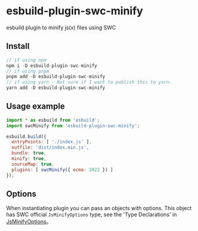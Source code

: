 # esbuild-plugin-swc-minify
esbuild plugin to minify js(x) files using SWC

## Install
```js
// if using npm
npm i -D esbuild-plugin-swc-minify
// if using pnpm
pnpm add -D esbuild-plugin-swc-minify
// if using yarn - Not sure if I want to publish this to yarn.
yarn add -D esbuild-plugin-swc-minify
```

## Usage example
```js
import * as esbuild from 'esbuild';
import swcMinify from 'esbuild-plugin-swc-minify';

esbuild.build({
  entryPoints: [ './index.js' ],
  outfile: 'dist/index.min.js',
  bundle: true,
  minify: true,
  sourceMap: true,
  plugins: [ swcMinify({ ecma: 2022 }) ]
});
```

## Options
When instantiating plugin you can pass an objects with options. This object has SWC official `JsMinifyOptions` type, see the 'Type Declarations' in [JsMinifyOptions](https://swc.rs/docs/usage/core#minify)。
